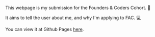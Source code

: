 This webpage is my submission for the Founders & Coders Cohort. 🎉

It aims to tell the user about me, and why I'm applying to FAC. 💻

You can view it at Github Pages [here](https://annavanwingerden.github.io/founders_coders_web_developer/).
